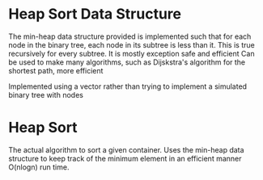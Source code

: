 <h1><b>Heap Sort Data Structure</b></h1>
The min-heap data structure provided is implemented such that
for each node in the binary tree, each node in its subtree is less than it. This is
true recursively for every subtree.
It is mostly exception safe and efficient
Can be used to make many algorithms, such as Dijskstra's algorithm for the
shortest path, more efficient

Implemented using a vector rather than trying to implement a simulated binary tree with nodes

<h1>Heap Sort</h1>
The actual algorithm to sort a given container. Uses the min-heap data structure
to keep track of the minimum element in an efficient manner
O(nlogn) run time.
